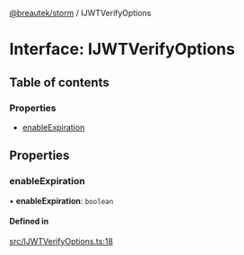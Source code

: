 [@breautek/storm](../README.md) / IJWTVerifyOptions

# Interface: IJWTVerifyOptions

## Table of contents

### Properties

- [enableExpiration](IJWTVerifyOptions.md#enableexpiration)

## Properties

### enableExpiration

• **enableExpiration**: `boolean`

#### Defined in

[src/IJWTVerifyOptions.ts:18](https://github.com/breautek/storm/blob/306a47f/src/IJWTVerifyOptions.ts#L18)
